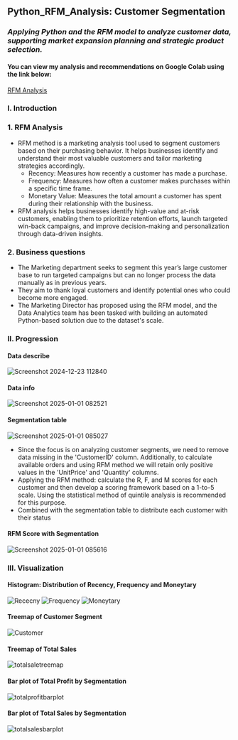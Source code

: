 ## Python_RFM_Analysis: Customer Segmentation
### *Applying Python and the RFM model to analyze customer data, supporting market expansion planning and strategic product selection.*

#### You can view my analysis and recommendations on Google Colab using the link below:
[RFM Analysis](https://colab.research.google.com/drive/1nj2g1ERs0GbQwXVqR42E_NyIbSgyOqF1)

### I. Introduction
### 1. RFM Analysis
- RFM method is a marketing analysis tool used to segment customers based on their purchasing behavior. It helps businesses identify and understand their most valuable customers and tailor marketing strategies accordingly.
  + Recency: Measures how recently a customer has made a purchase.
  + Frequency: Measures how often a customer makes purchases within a specific time frame.
  + Monetary Value: Measures the total amount a customer has spent during their relationship with the business.
- RFM analysis helps businesses identify high-value and at-risk customers, enabling them to prioritize retention efforts, launch targeted win-back campaigns, and improve decision-making and personalization through data-driven insights.

### 2. Business questions
- The Marketing department seeks to segment this year’s large customer base to run targeted campaigns but can no longer process the data manually as in previous years.
- They aim to thank loyal customers and identify potential ones who could become more engaged.
- The Marketing Director has proposed using the RFM model, and the Data Analytics team has been tasked with building an automated Python-based solution due to the dataset's scale.

### II. Progression
#### Data describe
![Screenshot 2024-12-23 112840](https://i.imgur.com/0Dw9LxD.png)

#### Data info
![Screenshot 2025-01-01 082521](https://i.imgur.com/lXZislV.png)

#### Segmentation table
![Screenshot 2025-01-01 085027](https://i.imgur.com/p8I8ohH.png)

- Since the focus is on analyzing customer segments, we need to remove data missing in the 'CustomerID' column. Additionally, to calculate available orders and using RFM method we will retain only positive values in the 'UnitPrice' and 'Quantity' columns.
- Applying the RFM method: calculate the R, F, and M scores for each customer and then develop a scoring framework based on a 1-to-5 scale. Using the statistical method of quintile analysis is recommended for this purpose.
- Combined with the segmentation table to distribute each customer with their status
  
#### RFM Score with Segmentation
![Screenshot 2025-01-01 085616](https://i.imgur.com/MQLFY0N.png)

### III. Visualization
#### Histogram: Distribution of Recency, Frequency and Moneytary
![Rececny](https://i.imgur.com/SylQWyu.png)
![Frequency](https://i.imgur.com/BmzhGqJ.png)
![Moneytary](https://i.imgur.com/TyfvP0E.png)

#### Treemap of Customer Segment
![Customer](https://i.imgur.com/tyTtDIU.png)

#### Treemap of Total Sales
![totalsaletreemap](https://i.imgur.com/LhZtEv4.png)

#### Bar plot of Total Profit by Segmentation
![totalprofitbarplot](https://i.imgur.com/hfwCq6b.png)

#### Bar plot of Total Sales by Segmentation
![totalsalesbarplot](https://i.imgur.com/gXCbvZe.png)



